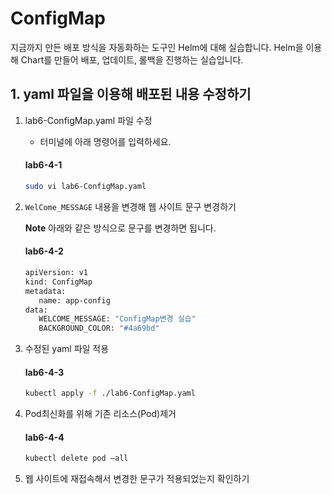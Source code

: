 # ConfigMap 

지금까지 만든 배포 방식을 자동화하는 도구인 Helm에 대해 실습합니다. Helm을 이용해 Chart를 만들어 배포, 업데이트, 롤백을 진행하는 실습입니다.


## 1. yaml 파일을 이용해 배포된 내용 수정하기

1. lab6-ConfigMap.yaml 파일 수정
   - 터미널에 아래 명령어를 입력하세요.
   #### **lab6-4-1**
   ```bash
   sudo vi lab6-ConfigMap.yaml
   ```

2. `WelCome_MESSAGE` 내용을 변경해 웹 사이트 문구 변경하기

   **Note** 아래와 같은 방식으로 문구를 변경하면 됩니다.
   #### **lab6-4-2**
   ```bash
   apiVersion: v1
   kind: ConfigMap
   metadata:
      name: app-config
   data:
      WELCOME_MESSAGE: "ConfigMap변경 실습"
      BACKGROUND_COLOR: "#4a69bd"
   ```

3. 수정된 yaml 파일 적용
   #### **lab6-4-3**
   ```bash
   kubectl apply -f ./lab6-ConfigMap.yaml
   ```

4. Pod최신화를 위해 기존 리소스(Pod)제거
   #### **lab6-4-4**
   ```bash
   kubectl delete pod —all
   ```

5. 웹 사이트에 재접속해서 변경한 문구가 적용되었는지 확인하기
   
